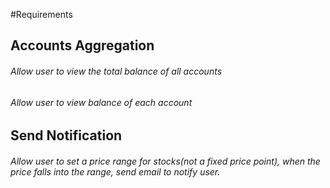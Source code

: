 #Requirements

## Accounts Aggregation

###### Allow user to view the total balance of all accounts 

###### Allow user to view balance of each account



## Send Notification

###### Allow user to set a price range for stocks(not a fixed price point), when the price falls into the range, send email to notify user.